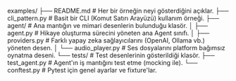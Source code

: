 examples/
├── README.md           # Her bir örneğin neyi gösterdiğini açıklar.
├── cli_pattern.py      # Basit bir CLI (Komut Satırı Arayüzü) kullanım örneği.
├── agent/              # Ana mantığın ve mimari desenlerin bulunduğu klasör.
│   ├── agent.py        # Hikaye oluşturma sürecini yöneten ana Agent sınıfı.
│   ├── providers.py    # Farklı yapay zeka sağlayıcılarını (OpenAI, Ollama vb.) yöneten desen.
│   └── audio_player.py # Ses dosyalarını platform bağımsız oynatma deseni.
└── tests/              # Test desenlerinin gösterildiği klasör.
    ├── test_agent.py   # Agent'ın iş mantığını test etme (mocking ile).
    └── conftest.py     # Pytest için genel ayarlar ve fixture'lar.